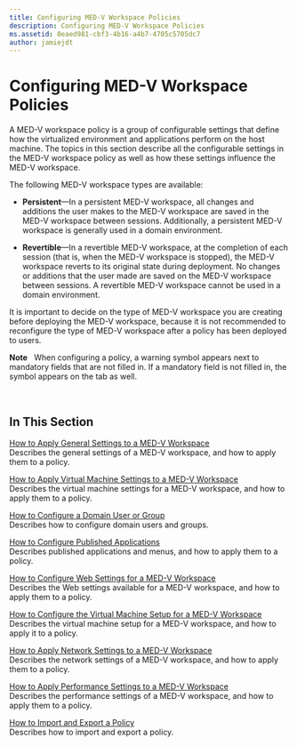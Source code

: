 ```yaml
---
title: Configuring MED-V Workspace Policies
description: Configuring MED-V Workspace Policies
ms.assetid: 0eaed981-cbf3-4b16-a4b7-4705c5705dc7
author: jamiejdt
---
```


# Configuring MED-V Workspace Policies


A MED-V workspace policy is a group of configurable settings that define how the virtualized environment and applications perform on the host machine. The topics in this section describe all the configurable settings in the MED-V workspace policy as well as how these settings influence the MED-V workspace.

The following MED-V workspace types are available:

-   **Persistent**—In a persistent MED-V workspace, all changes and additions the user makes to the MED-V workspace are saved in the MED-V workspace between sessions. Additionally, a persistent MED-V workspace is generally used in a domain environment.

-   **Revertible**—In a revertible MED-V workspace, at the completion of each session (that is, when the MED-V workspace is stopped), the MED-V workspace reverts to its original state during deployment. No changes or additions that the user made are saved on the MED-V workspace between sessions. A revertible MED-V workspace cannot be used in a domain environment.

It is important to decide on the type of MED-V workspace you are creating before deploying the MED-V workspace, because it is not recommended to reconfigure the type of MED-V workspace after a policy has been deployed to users.

**Note**  
When configuring a policy, a warning symbol appears next to mandatory fields that are not filled in. If a mandatory field is not filled in, the symbol appears on the tab as well.

 

## In This Section


<a href="" id="how-to-apply-general-settings-to-a-med-v-workspace"></a>[How to Apply General Settings to a MED-V Workspace](how-to-apply-general-settings-to-a-med-v-workspace.md)  
Describes the general settings of a MED-V workspace, and how to apply them to a policy.

<a href="" id="how-to-apply-virtual-machine-settings-to-a-med-v-workspace"></a>[How to Apply Virtual Machine Settings to a MED-V Workspace](how-to-apply-virtual-machine-settings-to-a-med-v-workspace.md)  
Describes the virtual machine settings for a MED-V workspace, and how to apply them to a policy.

<a href="" id="how-to-configure-a-domain-user-or-group"></a>[How to Configure a Domain User or Group](how-to-configure-a-domain-user-or-groupmedvv2.md)  
Describes how to configure domain users and groups.

<a href="" id="how-to-configure-published-applications"></a>[How to Configure Published Applications](how-to-configure-published-applicationsmedvv2.md)  
Describes published applications and menus, and how to apply them to a policy.

<a href="" id="how-to-configure-web-settings-for-a-med-v-workspace"></a>[How to Configure Web Settings for a MED-V Workspace](how-to-configure-web-settings-for-a-med-v-workspace.md)  
Describes the Web settings available for a MED-V workspace, and how to apply them to a policy.

<a href="" id="how-to-configure-the-virtual-machine-setup-for-a-med-v-workspace"></a>[How to Configure the Virtual Machine Setup for a MED-V Workspace](how-to-configure-the-virtual-machine-setup-for-a-med-v-workspace.md)  
Describes the virtual machine setup for a MED-V workspace, and how to apply it to a policy.

<a href="" id="how-to-apply-network-settings-to-a-med-v-workspace"></a>[How to Apply Network Settings to a MED-V Workspace](how-to-apply-network-settings-to-a-med-v-workspace.md)  
Describes the network settings of a MED-V workspace, and how to apply them to a policy.

<a href="" id="how-to-apply-performance-settings-to-a-med-v-workspace"></a>[How to Apply Performance Settings to a MED-V Workspace](how-to-apply-performance-settings-to-a-med-v-workspace.md)  
Describes the performance settings of a MED-V workspace, and how to apply them to a policy.

<a href="" id="how-to-import-and-export-a-policy"></a>[How to Import and Export a Policy](how-to-import-and-export-a-policy.md)  
Describes how to import and export a policy.

 

 





